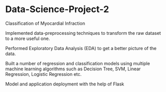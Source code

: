 # Data-Science-Project-2
Classification of Myocardial Infraction

Implemented data-preprocessing techniques to transform the raw dataset to a more useful one.

Performed Exploratory Data Analysis (EDA) to get a better picture of the data.

Built a number of regression and classification models using multiple machine learning algorithms such as Decision Tree, SVM, Linear Regression, Logistic Regression etc.

Model and application deployment with the help of Flask
